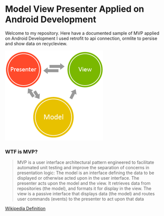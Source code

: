 # Model View Presenter Applied on Android Development

Welcome to my repository. Here have a  documented sample of MVP applied on Android Development
I used retrofit to api connection, ormlite  to persise and show data on recycleview.

![N|Solid](https://raw.githubusercontent.com/andrefigas/MVPSample/master/mvp.png)

### WTF is MVP?


>MVP is a user interface architectural pattern engineered to facilitate automated unit testing and improve the separation of concerns in presentation logic:
The model is an interface defining the data to be displayed or otherwise acted upon in the user interface.
The presenter acts upon the model and the view. It retrieves data from repositories (the model), and formats it for display in the view.
The view is a passive interface that displays data (the model) and routes user commands (events) to the presenter to act upon that data



[Wikipedia Definition][Wikipedia]


   [Wikipedia]: <https://en.wikipedia.org/wiki/Model%E2%80%93view%E2%80%93presenter>
